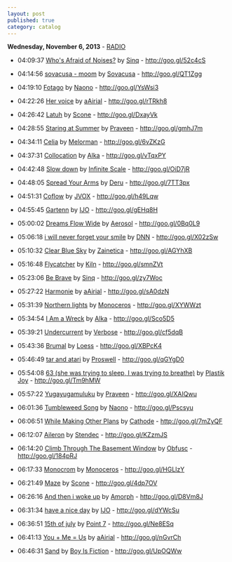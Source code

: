 ```yaml
---
layout: post
published: true
category: catalog
---
```


**Wednesday, November  6, 2013** - [RADIO](/2013/11/06/monoceros-radio)

*   04:09:37  [Who's Afraid of Noises?](http://goo.gl/PtfqXB) by [Sinq](http://www.last.fm/music/Sinq) - http://goo.gl/52c4cS

*   04:14:56  [sovacusa - moom](http://goo.gl/nRdzOr) by [Sovacusa](http://www.last.fm/music/Sovacusa) - http://goo.gl/QT1Zgg

*   04:19:10  [Fotago](http://goo.gl/Pc63Zj) by [Naono](http://www.last.fm/music/Naono) - http://goo.gl/YsWsi3

*   04:22:26  [Her voice](http://goo.gl/CqLr24) by [aAirial](http://www.last.fm/music/aAirial) - http://goo.gl/rTRkh8

*   04:26:42  [Latuh](http://goo.gl/mBwZgZ) by [Scone](http://www.last.fm/music/Scone) - http://goo.gl/DxayVk

*   04:28:55  [Staring at Summer](http://goo.gl/ekHOUF) by [Praveen](http://www.last.fm/music/Praveen) - http://goo.gl/gmhJ7m

*   04:34:11  [Celia](http://goo.gl/w0gdK8) by [Melorman](http://www.last.fm/music/Melorman) - http://goo.gl/6vZKzG

*   04:37:31  [Collocation](http://goo.gl/qNUomW) by [Alka](http://www.last.fm/music/Alka) - http://goo.gl/vTqxPY

*   04:42:48  [Slow down](http://goo.gl/e1KzAU) by [Infinite Scale](http://www.last.fm/music/Infinite+Scale) - http://goo.gl/OiD7jR

*   04:48:05  [Spread Your Arms](http://goo.gl/wZ16hb) by [Deru](http://www.last.fm/music/Deru) - http://goo.gl/7TT3px

*   04:51:31  [Coflow](http://goo.gl/QMgcSr) by [JVOX](http://www.last.fm/music/JVOX) - http://goo.gl/h49Lqw

*   04:55:45  [Gartenn](http://goo.gl/IU9uyO) by [IJO](http://www.last.fm/music/IJO) - http://goo.gl/gEHq8H

*   05:00:02  [Dreams Flow Wide](http://goo.gl/XAAnjm) by [Aerosol](http://www.last.fm/music/Aerosol) - http://goo.gl/0Bq0L9

*   05:06:18  [i will never forget your smile](http://goo.gl/cNdUZx) by [DNN](http://www.last.fm/music/DNN) - http://goo.gl/X02zSw

*   05:10:32  [Clear Blue Sky](http://goo.gl/JkXO6W) by [Zainetica](http://www.last.fm/music/Zainetica) - http://goo.gl/AGYhXB

*   05:16:48  [Flycatcher](http://goo.gl/QxZGpW) by [Kiln](http://www.last.fm/music/Kiln) - http://goo.gl/smnZVt

*   05:23:06  [Be Brave](http://goo.gl/PA2N4L) by [Sinq](http://www.last.fm/music/Sinq) - http://goo.gl/zy7Woc

*   05:27:22  [Harmonie](http://goo.gl/XAwxSj) by [aAirial](http://www.last.fm/music/aAirial) - http://goo.gl/sA0dzN

*   05:31:39  [Northern lights](http://goo.gl/CtDLx1) by [Monoceros](http://www.last.fm/music/Monoceros) - http://goo.gl/XYWWzt

*   05:34:54  [I Am a Wreck](http://goo.gl/bzNOIi) by [Alka](http://www.last.fm/music/Alka) - http://goo.gl/Sco5D5

*   05:39:21  [Undercurrent](http://goo.gl/53jWux) by [Verbose](http://www.last.fm/music/Verbose) - http://goo.gl/cf5dqB

*   05:43:36  [Brumal](http://goo.gl/pDJvqT) by [Loess](http://www.last.fm/music/Loess) - http://goo.gl/XBPcK4

*   05:46:49  [tar and atari](http://goo.gl/MP4Bc2) by [Proswell](http://www.last.fm/music/Proswell) - http://goo.gl/qGYgD0

*   05:54:08  [63 (she was trying to sleep, I was trying to breathe)](http://goo.gl/iQR86p) by [Plastik Joy](http://www.last.fm/music/Plastik+Joy) - http://goo.gl/Tm9hMW

*   05:57:22  [Yugayugamuluku](http://goo.gl/hhtXHv) by [Praveen](http://www.last.fm/music/Praveen) - http://goo.gl/XAIQwu

*   06:01:36  [Tumbleweed Song](http://goo.gl/GErZ7S) by [Naono](http://www.last.fm/music/Naono) - http://goo.gl/Pscsyu

*   06:06:51  [While Making Other Plans](http://goo.gl/8Ln7yW) by [Cathode](http://www.last.fm/music/Cathode) - http://goo.gl/7mZyQF

*   06:12:07  [Aileron](http://goo.gl/fdKcpH) by [Stendec](http://www.last.fm/music/Stendec) - http://goo.gl/KZzmJS

*   06:14:20  [Climb Through The Basement Window](http://goo.gl/NrdCGF) by [Obfusc](http://www.last.fm/music/Obfusc) - http://goo.gl/184pRJ

*   06:17:33  [Monocrom](http://goo.gl/k2tGsR) by [Monoceros](http://www.last.fm/music/Monoceros) - http://goo.gl/HGLlzY

*   06:21:49  [Maze](http://goo.gl/J27LVe) by [Scone](http://www.last.fm/music/Scone) - http://goo.gl/4dp7OV

*   06:26:16  [And then i woke up](http://goo.gl/elxlk9) by [Amorph](http://www.last.fm/music/Amorph) - http://goo.gl/D8Vm8J

*   06:31:34  [have a nice day](http://goo.gl/ud5n0w) by [IJO](http://www.last.fm/music/IJO) - http://goo.gl/dYWcSu

*   06:36:51  [15th of july](http://goo.gl/bct2o3) by [Point 7](http://www.last.fm/music/Point+7) - http://goo.gl/Ne8ESq

*   06:41:13  [You + Me = Us](http://goo.gl/3i2cHc) by [aAirial](http://www.last.fm/music/aAirial) - http://goo.gl/nGvrCh

*   06:46:31  [Sand](http://goo.gl/9LlvgA) by [Boy Is Fiction](http://www.last.fm/music/Boy+Is+Fiction) - http://goo.gl/UpOQWw

